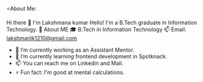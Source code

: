 ⭐About Me:

 Hi there 👋 I'm Lakshmana kumar
 Hello! I'm a B.Tech graduate in Information Technology.
 🚀 About ME
 🎓 B.Tech in Information Technology
 📫 Email: lakshmanlk1210@gmail.com
- 🔭 I’m currently working as an Assistant Mentor.
- 🌱 I’m currently learning frontend development in Spotknack.
- 📫 You can reach me on Linkedin and Mail.
- ⚡ Fun fact: I'm good at mental calculations.
